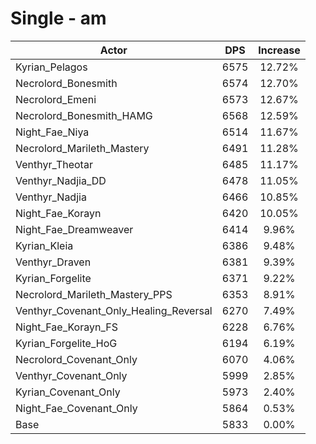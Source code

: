 # Single - am
| Actor | DPS | Increase |
|---|:---:|:---:|
|Kyrian_Pelagos|6575|12.72%|
|Necrolord_Bonesmith|6574|12.70%|
|Necrolord_Emeni|6573|12.67%|
|Necrolord_Bonesmith_HAMG|6568|12.59%|
|Night_Fae_Niya|6514|11.67%|
|Necrolord_Marileth_Mastery|6491|11.28%|
|Venthyr_Theotar|6485|11.17%|
|Venthyr_Nadjia_DD|6478|11.05%|
|Venthyr_Nadjia|6466|10.85%|
|Night_Fae_Korayn|6420|10.05%|
|Night_Fae_Dreamweaver|6414|9.96%|
|Kyrian_Kleia|6386|9.48%|
|Venthyr_Draven|6381|9.39%|
|Kyrian_Forgelite|6371|9.22%|
|Necrolord_Marileth_Mastery_PPS|6353|8.91%|
|Venthyr_Covenant_Only_Healing_Reversal|6270|7.49%|
|Night_Fae_Korayn_FS|6228|6.76%|
|Kyrian_Forgelite_HoG|6194|6.19%|
|Necrolord_Covenant_Only|6070|4.06%|
|Venthyr_Covenant_Only|5999|2.85%|
|Kyrian_Covenant_Only|5973|2.40%|
|Night_Fae_Covenant_Only|5864|0.53%|
|Base|5833|0.00%|
